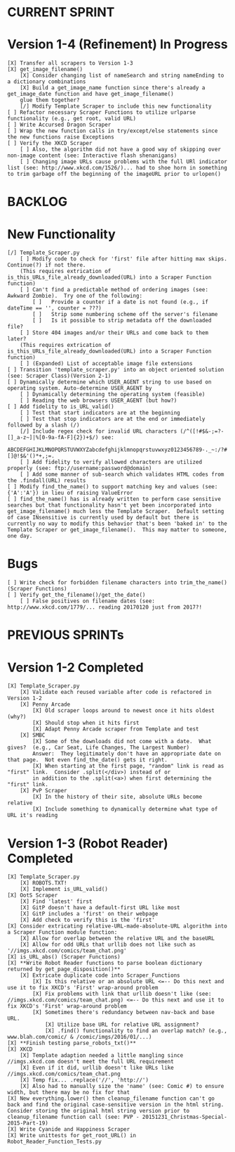 # CURRENT SPRINT #
# Version 1-4 (Refinement) In Progress
    [X] Transfer all scrapers to Version 1-3
    [X] get_image_filename()
        [X] Consider changing list of nameSearch and string nameEnding to a dictionary combinations
        [X] Build a get_image_name function since there's already a get_image_date function and have get_image_filename()
        glue them together?
        [/] Modify Template Scraper to include this new functionality
    [ ] Refactor necessary Scraper Functions to utilize urlparse functionality (e.g., get root, valid URL)
    [ ] Write Accursed Dragon Scraper
    [ ] Wrap the new function calls in try/except/else statements since the new functions raise Exceptions
    [ ] Verify the XKCD Scraper
        [ ] Also, the algorithm did not have a good way of skipping over non-image content (see: Interactive flash shenanigans)
        [ ] Changing image URLs cause problems with the full URl indicator list (see: http://www.xkcd.com/1526/)... had to shoe horn in something to trim garbage off the beginning of the imageURL prior to urlopen()


# BACKLOG #
# New Functionality #
    [/] Template_Scraper.py
        [ ] Modify code to check for 'first' file after hitting max skips.  Continue(?) if not there. 
        (This requires extrication of is_this_URLs_file_already_downloaded(URL) into a Scraper Function function)
        [ ] Can't find a predictable method of ordering images (see: Awkward Zombie).  Try one of the following:
            [ ]   Provide a counter if a date is not found (e.g., if dateTime == '', counter = ???)
            [ ]   Strip some numbering scheme off the server's filename
            [ ]   Is it possible to strip metadata off the downloaded file?
        [ ] Store 404 images and/or their URLs and come back to them later?
        (This requires extrication of is_this_URLs_file_already_downloaded(URL) into a Scraper Function function)
        [ ] (Expanded) List of acceptable image file extensions
    [ ] Transition 'template_scraper.py' into an object oriented solution (see: Scraper Class)(Version 2-1)
    [ ] Dynamically determine which USER_AGENT string to use based on operating system. Auto-determine USER_AGENT by
        [ ] Dynamically determining the operating system (feasible)
        [ ] Reading the web browsers USER_AGENT (but how?)
    [ ] Add fidelity to is_URL_valid()
        [ ] Test that start indicators are at the beginning
        [ ] Test that stop indicators are at the end or immediately followed by a slash (/)
        [/] Include regex check for invalid URL characters (/^([!#$&-;=?-[]_a-z~]|%[0-9a-fA-F]{2})+$/) see:
            ABCDEFGHIJKLMNOPQRSTUVWXYZabcdefghijklmnopqrstuvwxyz0123456789-._~:/?#[]@!$&'()*+,;=.
        [ ] Add fidelity to verify allowed characters are utilized properly (see: ftp://username:password@domain)
        [ ] Add some manner of sub-search which validates HTML codes from the .findall(URL) results
    [ ] Modify find_the_name() to support matching key and values (see: {'A':'A'}) in lieu of raising ValueError
    [ ] find_the_name() has is already written to perform case sensitive searches but that functionality hasn't yet been incorporated into get_image_filename() much less the Template Scraper.  Default setting of case INsensitive is currently used by default but there is currently no way to modify this behavior that's been 'baked in' to the Template Scraper or get_image_filename().  This may matter to someone, one day.
# Bugs #
    [ ] Write check for forbidden filename characters into trim_the_name() (Scraper Functions)
    [ ] Verify get_the_filename()/get_the_date()
        [ ] False positives on filename dates (see: http://www.xkcd.com/1779/... reading 20170120 just from 2017?!


# PREVIOUS SPRINTs #
# Version 1-2 Completed
    [X] Template_Scraper.py
        [X] Validate each reused variable after code is refactored in Version 1-2
        [X] Penny Arcade
            [X] Old scraper loops around to newest once it hits oldest (why?)
            [X] Should stop when it hits first
            [X] Adapt Penny Arcade scraper from Template and test
        [X] SMBC
            [X] Some of the downloads did not come with a date.  What gives?  (e.g., Car Seat, Life Changes, The Largest Number)
            Answer:  They legitimately don't have an appropriate date on that page.  Not even find_the_date() gets it right.
            [X] When starting at the first page, "random" link is read as "first" link.  Consider .split(</div>) instead of or
            in addition to the .split(<a>) when first determining the "first" link.
        [X] PvP Scraper
            [X] In the history of their site, absolute URLs become relative
            [X] Include something to dynamically determine what type of URL it's reading

# Version 1-3 (Robot Reader) Completed 
    [X] Template_Scraper.py
        [X] ROBOTS.TXT!
        [X] Implement is_URL_valid()
    [X] OotS Scraper
        [X] Find 'latest' first 
        [X] GitP doesn't have a default-first URL like most
        [X] GitP includes a 'first' on their webpage
        [X] Add check to verify this is the 'first'
    [X] Consider extricating relative-URL-made-absolute-URL algorithm into a Scraper Function module function:
        [X] Allow for overlap between the relative URL and the baseURL
        [X] Allow for odd URLs that urllib does not like such as '//imgs.xkcd.com/comics/team_chat.png'
    [X] is_URL_abs() (Scraper Functions)
    [X] **Write Robot Reader functions to parse boolean dictionary returned by get_page_disposition()**
        [X] Extricate duplicate code into Scraper_Functions
            [X] Is this relative or an absolute URL <=-- Do this next and use it to fix XKCD's 'First' wrap-around problem
            [X] Fix problems with link that urllib doesn't like (see: //imgs.xkcd.com/comics/team_chat.png) <=-- Do this next and use it to fix XKCD's 'First' wrap-around problem
            [X] Sometimes there's redundancy between nav-back and base URL.
                [X] Utilize base URL for relative URL assignment?
                [X] .find() functionality to find an overlap match? (e.g., www.blah.com/comic/ & /comic/imgs/2016/01/...)
    [X] **Finish testing parse_robots_txt()**
    [X] XKCD
        [X] Template adaption needed a little mangling since //imgs.xkcd.com doesn't meet the full URL requirement
        [X] Even if it did, urllib doesn't like URLs like //imgs.xkcd.com/comics/team_chat.png
        [X] Temp fix... .replace('//', 'http://')
        [X] Also had to manually size the 'name' (see: Comic #) to ensure width, but there may be no fix for that
    [X] New everything.lower() then cleanup_filename function can't go back and find the original case-sensitive version in the html string.  Consider storing the original html string version prior to cleanup_filename function call (see: PVP - 20151231_Christmas-Special-2015-Part-19)
    [X] Write Cyanide and Happiness Scraper
    [X] Write unittests for get_root_URL() in Robot_Reader_Function_Tests.py
